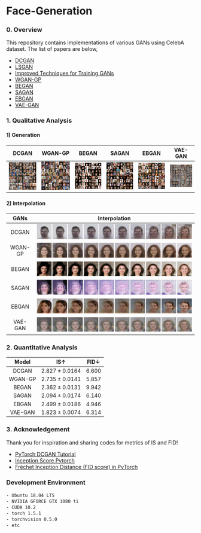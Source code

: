 # Face-Generation

### 0. Overview

This repository contains implementations of various GANs using CelebA dataset. The list of papers are below,
- [DCGAN](https://arxiv.org/pdf/1511.06434.pdf)
- [LSGAN](https://arxiv.org/pdf/1611.04076.pdf)
- [Improved Techniques for Training GANs](https://arxiv.org/pdf/1606.03498.pdf)
- [WGAN-GP](https://arxiv.org/pdf/1704.00028.pdf)
- [BEGAN](https://arxiv.org/pdf/1703.10717.pdf)
- [SAGAN](https://arxiv.org/pdf/1805.08318.pdf)
- [EBGAN](https://arxiv.org/pdf/1609.03126.pdf)
- [VAE-GAN](https://arxiv.org/pdf/1512.09300.pdf)

### 1. Qualitative Analysis
#### 1) Generation
| DCGAN | WGAN-GP | BEGAN | SAGAN | EBGAN | VAE-GAN |
|:-----:|:-----:|:-----:|:-----:|:-----:|:-----:|
| <img src = './1. DCGAN (Deep Convolutional GAN)/results/samples/Face_Generation_Epoch_100.png'> | <img src = './2. Wasserstein GAN-GP (Gradient Penalty)/results/samples/Face_Generation_Epoch_100.png'> | <img src = './3. BEGAN (Boundary Equilibrium GAN)/results/samples/Face_Generation_Epoch_100.png'> | <img src = './4. SAGAN (Self-Attention GAN)/results/samples/Face_Generation_Epoch_100.png'> | <img src = './5. EBGAN (Energy-based GAN)/results/samples/Face_Generation_Epoch_100.png'> | <img src = './6. VAE-GAN (Variational Autoencoder GAN)/results/samples/generation/Face_Generation_Epoch_040.png'> |

#### 2) Interpolation
| GANs | Interpolation |
|:-----:|:-----:|
| DCGAN | <img src = './1. DCGAN (Deep Convolutional GAN)/results/interpolation/Generated_Face_Interpolation.png'> |
| WGAN-GP | <img src = './2. Wasserstein GAN-GP (Gradient Penalty)/results/interpolation/Generated_Face_Interpolation.png'> |
| BEGAN | <img src = './3. BEGAN (Boundary Equilibrium GAN)/results/interpolation/Generated_Face_Interpolation.png'> |
| SAGAN | <img src = './4. SAGAN (Self-Attention GAN)/results/interpolation/Generated_Face_Interpolation.png'> |
| EBGAN | <img src = './5. EBGAN (Energy-based GAN)/results/interpolation/Generated_Face_Interpolation.png'> |
| VAE-GAN | <img src = './6. VAE-GAN (Variational Autoencoder GAN)/results/interpolation/Generated_Face_Interpolation.png'> |

### 2. Quantitative Analysis
| Model | IS↑ | FID↓ |
|:-----:|:-----:|:-----:|
| DCGAN | 2.827 ± 0.0164 | 6.600 |
| WGAN-GP | 2.735 ± 0.0141 | 5.857 |
| BEGAN | 2.362 ± 0.0131 | 9.942 |
| SAGAN | 2.094 ± 0.0174 | 6.140 |
| EBGAN | 2.499 ± 0.0186 | 4.946 |
| VAE-GAN | 1.823 ± 0.0074 | 6.314 |

### 3. Acknowledgement
Thank you for inspiration and sharing codes for metrics of IS and FID!
- [PyTorch DCGAN Tutorial](https://pytorch.org/tutorials/beginner/dcgan_faces_tutorial.html)
- [Inception Score Pytorch](https://github.com/sbarratt/inception-score-pytorch)
- [Fréchet Inception Distance (FID score) in PyTorch](https://github.com/mseitzer/pytorch-fid)

### Development Environment
```
- Ubuntu 18.04 LTS
- NVIDIA GFORCE GTX 1080 ti
- CUDA 10.2
- torch 1.5.1
- torchvision 0.5.0
- etc
```
